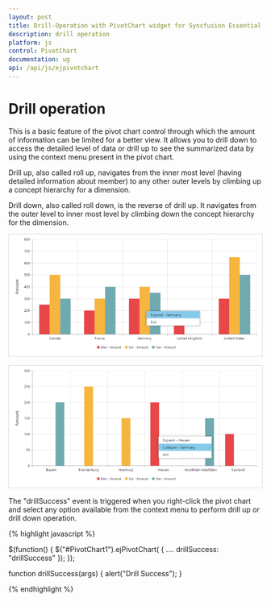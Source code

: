 ```yaml
---
layout: post
title: Drill-Operation with PivotChart widget for Syncfusion Essential JS
description: drill operation
platform: js
control: PivotChart
documentation: ug
api: /api/js/ejpivotchart
---
```


# Drill operation

This is a basic feature of the pivot chart control through which the amount of information can be limited for a better view. It allows you to drill down to access the detailed level of data or drill up to see the summarized data by using the context menu present in the pivot chart.

Drill up, also called roll up, navigates from the inner most level (having detailed information about member) to any other outer levels by climbing up a concept hierarchy for a dimension.

Drill down, also called roll down, is the reverse of drill up. It navigates from the outer level to inner most level by climbing down the concept hierarchy for the dimension.

![Drilldown option of JavaScript pivot chart control](Drill-Operation_images/Drill_img1.png)

![Drillup option of JavaScript pivot chart control](Drill-Operation_images/Drill_img2.png)

The "drillSuccess" event is triggered when you right-click the pivot chart and select any option available from the context menu to perform drill up or drill down operation.

{% highlight javascript %}

$(function()
{
    $("#PivotChart1").ejPivotChart(
    {
        ....
        drillSuccess: "drillSuccess"
    });
});

function drillSuccess(args)
{
    alert("Drill Success");
}

{% endhighlight %}



